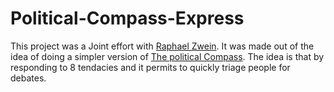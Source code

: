 # Political-Compass-Express

This project was a Joint effort with [Raphael Zwein](https://www.linkedin.com/in/rapha%C3%ABl-zwein-709906213/). It was made out of the idea of doing a simpler version of
[The political Compass](https://politicalcompass.org/).
The idea is that by responding to 8 tendacies and it permits to quickly triage people for debates.
